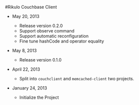 #Rikulo Couchbase Client
 
* May 20, 2013
  * Release version 0.2.0 
  * Support observe command
  * Support automatic reconfiguration
  * Fine tune hashCode and operator equality
  
* May 8, 2013
  * Release version 0.1.0
  
* April 22, 2013
  * Split into `couchclient` and `memcached-client` two projects.
  
* January 24, 2013
  * Initialize the Project

